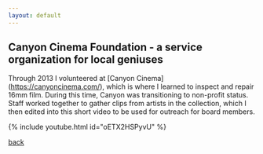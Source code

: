 ```yaml
---
layout: default
---
```


## Canyon Cinema Foundation - a service organization for local geniuses

Through 2013 I volunteered at [Canyon Cinema] (https://canyoncinema.com/), which is where I learned to inspect and repair 16mm film. During this time, Canyon was transitioning to non-profit status. Staff worked together to gather clips from artists in the collection, which I then edited into this short video to be used for outreach for board members.

{% include youtube.html id="oETX2HSPyvU" %}

[back](./projects)

